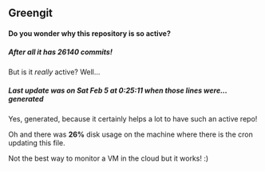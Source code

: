 ## Greengit

#### Do you wonder why this repository is so active?

##### After all it has 26140 commits!

But is it *really* active? Well...

##### Last update was on Sat Feb 5 at 0:25:11 when those lines were... generated

Yes, generated, because it certainly helps a lot to have such an active repo!

Oh and there was **26%** disk usage on the machine
where there is the cron updating this file.

Not the best way to monitor a VM in the cloud but it works! :)
